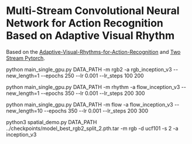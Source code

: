 # Multi-Stream Convolutional Neural Network for Action Recognition Based on Adaptive Visual Rhythm

Based on the [Adaptive-Visual-Rhythms-for-Action-Recognition](https://github.com/darwinTC/Adaptive-Visual-Rhythms-for-Action-Recognition) and [Two Stream Pytorch](https://github.com/bryanyzhu/two-stream-pytorch).

python main_single_gpu.py DATA_PATH -m rgb2 -a rgb_inception_v3 --new_length=1 --epochs 250 --lr 0.001 --lr_steps 100 200

python main_single_gpu.py DATA_PATH -m rhythm -a flow_inception_v3 --new_length=1 --epochs 350 --lr 0.001 --lr_steps 200 300

python main_single_gpu.py DATA_PATH -m flow -a flow_inception_v3 --new_length=10 --epochs 350 --lr 0.001 --lr_steps 200 300


python3 spatial_demo.py DATA_PATH ../checkpoints/model_best_rgb2_split_2.pth.tar -m rgb -d ucf101 -s 2 -a inception_v3 
